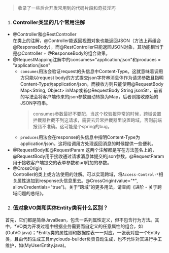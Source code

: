 > 收录了一些后台开发常用到的代码片段和奇技淫巧  

1. ### Controller类里的几个常用注解  
  - @Controller和@RestController  
  在类上的注解，@Controller能返回视图对象也能返回JSON（方法上再组合@ResponseBody），而@RestController只能返回JSON对象，其功能相当于是@Controller + @ResponseBody的组合效果。
 - @RequestMapping注解中的consumes="application/json"和produces = "application/json"  
    - `consumes`用法会验证request的头信息中Content-Type。这就意味着调用方只能以request body的方式提交json字符串消息体作为请求参数且指明Content-Type为application/json，而接收方则只能使用@RequestBody Map<String, Object> inMap或者@RequestBody String jsonStr，前者的写法会将客户端传来的json参数自动转换为Map，后者则接收原始的JSON字符串。
		> consumes参数最好不要配，当这个校验报异常的时候，跨域设置拦截器拦截不到这请求，需要去异常拦截器里设置跨域，否则前端报错不准确。这可能是个spring的bug。
	- `produces`用法会在response的头信息中指明Content-Type为application/json。这将给调用方处理返回消息的时候提供一些便利。
  - @RequestBody和@RequestParam
  这两个注解都是写在方法签名上的，@RequestBody用于接收通过请求消息体提交的json参数，@RequestParam用于接收客户端提交的表单参数和url附加的参数。
  - @CrossOrigin  
  Controller的类上或方法使用的注解。可以实现跨域，将`Access-Control-*`相关属性追加到response头信息里去。@CrossOrigin(value="*", allowCredentials="true")。关于“跨域”的更多用法，请查阅《进阶 - 关于跨域问题的总结》。

2. ### 值对象VO类和实体Entity类有什么区别？  
首先，它们都是简单JavaBean，包含一系列属性定义，但不包含行为方法。其中，*VO类为开发过程中根据业务需要而自定义的任意属性的组合，如(OutVO.java)；*Entity类的属性则和数据库表一一对应，一张表对应一个Entity类，且由代码生成工具myclouds-builder负责自动生成，也不允许对其进行手工维护，如(MyUserEntity.java)。